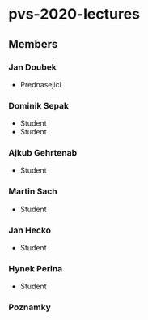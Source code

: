 # pvs-2020-lectures

## Members

### Jan Doubek
 * Prednasejici

### Dominik Sepak
 * Student
 * Student

### Ajkub Gehrtenab
 * Student

### Martin Sach
 * Student

### Jan Hecko
 * Student

### Hynek Perina
 * Student

### Poznamky

